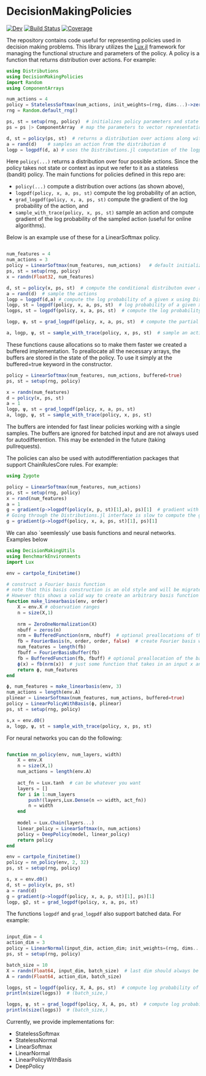 # DecisionMakingPolicies

<!--[![Stable](https://img.shields.io/badge/docs-stable-blue.svg)](https://DecisionMakingAI.github.io/DecisionMakingPolicies.jl/stable)-->
[![Dev](https://img.shields.io/badge/docs-dev-blue.svg)](https://DecisionMakingAI.github.io/DecisionMakingPolicies.jl/dev)
[![Build Status](https://github.com/DecisionMakingAI/DecisionMakingPolicies.jl/workflows/CI/badge.svg)](https://github.com/DecisionMakingAI/DecisionMakingPolicies.jl/actions)
[![Coverage](https://codecov.io/gh/DecisionMakingAI/DecisionMakingPolicies.jl/branch/main/graph/badge.svg)](https://codecov.io/gh/DecisionMakingAI/DecisionMakingPolicies.jl)


The repository contains code useful for representing policies used in decision making problems. This library utilizes the [Lux.jl](https://github.com/LuxDL/Lux.jl) framework for managing the functional structure and parameters of the policy. A policy is a function that returns distribution over actions. For example:

```julia
using Distributions
using DecisionMakingPolicies
import Random
using ComponentArrays

num_actions = 4
policy = StatelessSoftmax(num_actions, init_weights=(rng, dims...)->zeros(Float64, dims...))
rng = Random.default_rng()

ps, st = setup(rng, policy)  # initializes policy parameters and state of the policy. 
ps = ps |> ComponentArray  # map the parameters to vector representation for easy manipulation. 

d, st = policy(ps, st)  # returns a distribution over actions along with new state of the policy.
a = rand(d)    # samples an action from the distribution d
logp = logpdf(d, a) # uses the Distributions.jl computation of the logpdf
```

Here ``policy(...)`` returns a distribution over four possible actions. Since the policy takes not state or context as input we refer to it as a stateless (bandit) policy. The main functions for policies defined in this repo are: 
- ``policy(...)`` compute a distribution over actions (as shown above),
- ``logpdf(policy, x, a, ps, st)`` compute the log probability of an action, 
- ``grad_logpdf(policy, x, a, ps, st)`` compute the gradient of the log probability of the action, and 
- ``sample_with_trace(policy, x, ps, st)`` sample an action and compute gradient of the log probability of the sampled action (useful for online algorithms). 

Below is an example use of these for a LinearSoftmax policy. 

```julia

num_features = 4
num_actions = 3
policy = LinearSoftmax(num_features, num_actions)   # default initialization is zeros of type Float32
ps, st = setup(rng, policy)  
x = randn(Float32, num_features)

d, st = policy(x, ps, st)  # compute the conditional distributon over actions given the feature vector x
a = rand(d)  # sample the actions
logp = logpdf(d,a) # compute the log probability of a given x using Distributions.jl
logp, st = logpdf(policy, x, a, ps, st)  # log probability of a given x
logps, st = logpdf(policy, x, a, ps, st)  # compute the log probability for each action

logp, ψ, st = grad_logpdf(policy, x, a, ps, st)  # compute the partial derivative of the log probability of a given a with respect to the policy parameters

a, logp, ψ, st = sample_with_trace(policy, x, ps, st)  # sample an action, compute log probability of that action, and compute the partial derivative of with respect to the policy weights. This is faster than doing things individually. 
```

These functions cause allocations so to make them faster we created a buffered implementation. To preallocate all the necessary arrays, the buffers are stored in the state of the policy. To use it simply at the buffered=true keyword in the constructor. 

```julia
policy = LinearSoftmax(num_features, num_actions, buffered=true)
ps, st = setup(rng, policy)

x = randn(num_features)
d = policy(x, ps, st)
a = 1 
logp, ψ, st = grad_logpdf(policy, x, a, ps, st)
a, logp, ψ, st = sample_with_trace(policy, x, ps, st)
```

The buffers are intended for fast linear policies working with a single samples. The buffers are ignored for batched input and are not always used for autodifferention. This may be extended in the future (taking pullrequests).

The policies can also be used with autodifferentiation packages that support ChainRulesCore rules. For example:

```julia
using Zygote

policy = LinearSoftmax(num_features, num_actions)
ps, st = setup(rng, policy)
x = rand(num_features)
a = 1
g = gradient(p->logpdf(policy(x, p, st)[1],a), ps)[1]  # gradient with respect to the policy parameters
# Going through the Distributions.jl interface is slow to compute the gradients. The faster was is:
g = gradient(p->logpdf(policy, x, a, ps, st)[1], ps)[1]
```

We can also `seemlessly' use basis functions and neural networks. Examples below

```julia
using DecisionMakingUtils
using BenchmarkEnvironments
import Lux

env = cartpole_finitetime()

# construct a Fourier basis function 
# note that this basis construction is an old style and will be migrated to the lux style soon. 
# However this shows a valid way to create an arbitrary basis function and incorporate it into the policy.
function make_linearbasis(env, order)
    X = env.X # observation ranges
    n = size(X,1)
    
    nrm = ZeroOneNormalization(X)
    nbuff = zeros(n)
    nrm = BufferedFunction(nrm, nbuff)  # optional preallocations of the normalization function (do not use buffers unless you want single sample)
    fb = FourierBasis(n, order, order, false)  # create Fourier basis with given order
    num_features = length(fb)
    fbuff = FourierBasisBuffer(fb)
    fb = BufferedFunction(fb, fbuff) # optional preallocation of the basis function
    ϕ(x) = fb(nrm(x))  # just some function that takes in an input x and outputs a vector of features
    return ϕ, num_features
end

ϕ, num_features = make_linearbasis(env, 3)
num_actions = length(env.A)
plinear = LinearSoftmax(num_features, num_actions, buffered=true)
policy = LinearPolicyWithBasis(ϕ, plinear)
ps, st = setup(rng, policy)

s,x = env.d0()
a, logp, ψ, st = sample_with_trace(policy, x, ps, st)
```

For neural networks you can do the following:
```julia

function nn_policy(env, num_layers, width)
    X = env.X 
    n = size(X,1)
    num_actions = length(env.A)
    
    act_fn = Lux.tanh  # can be whatever you want
    layers = []
    for i in 1:num_layers
        push!(layers,Lux.Dense(n => width, act_fn))
        n = width
    end
    
    model = Lux.Chain(layers...)
    linear_policy = LinearSoftmax(n, num_actions)
    policy = DeepPolicy(model, linear_policy)
    return policy
end

env = cartpole_finitetime()
policy = nn_policy(env, 2, 32)
ps, st = setup(rng, policy)

s, x = env.d0()
d, st = policy(x, ps, st)
a = rand(d)
g = gradient(p->logpdf(policy, x, a, p, st)[1], ps)[1]
logp, g2, st = grad_logpdf(policy, x, a, ps, st)
```

The functions ``logpdf`` and ``grad_logpdf`` also support batched data. For example:

```julia

input_dim = 4
action_dim = 3
policy = LinearNormal(input_dim, action_dim; init_weights=(rng, dims...)->zeros(Float64, dims...), init_std=(rng, dims...)->zeros(Float64, dims...))
ps, st = setup(rng, policy)

batch_size = 10
X = randn(Float64, input_dim, batch_size)  # last dim should always be batch_size
A = randn(Float64, action_dim, batch_size) 

logps, st = logpdf(policy, X, A, ps, st)  # compute log probability of each action in the batch
println(size(logps))  # (batch_size,)

logps, ψ, st = grad_logpdf(policy, X, A, ps, st)  # compute log probability of each action in the batch and the gradient of the sum log probabilities with respect to the policy parameters. 
println(size(logps))  # (batch_size,)
```

Currently, we provide implementations for:

- StatelessSoftmax
- StatelessNormal
- LinearSoftmax
- LinearNormal
- LinearPolicyWithBasis
- DeepPolicy
